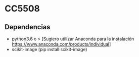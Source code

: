 # CC5508
## Dependencias
- python3.6 o > [Sugiero utilizar Anaconda para la instalación https://www.anaconda.com/products/individual]
- scikit-image (pip install scikit-image)
